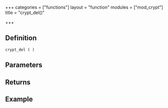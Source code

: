 +++
categories = ["functions"]
layout = "function"
modules = ["mod_crypt"]
title = "crypt_del()"

+++

## Definition

    crypt_del ( )

## Parameters

## Returns

## Example
